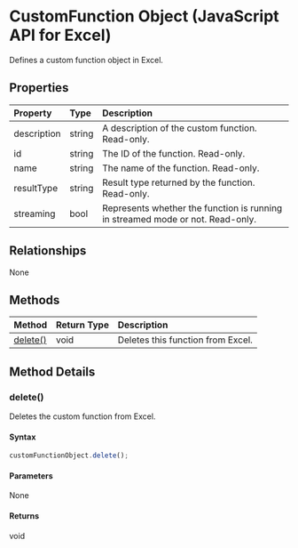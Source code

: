 # CustomFunction Object (JavaScript API for Excel)

Defines a custom function object in Excel.

## Properties

| Property	   | Type	|Description| 
|:---------------|:--------|:----------|
|description|string|A description of the custom function. Read-only.|
|id|string|The ID of the function. Read-only.|
|name|string|The name of the function. Read-only.|
|resultType|string|Result type returned by the function. Read-only.|
|streaming|bool|Represents whether the function is running in streamed mode or not. Read-only.|

## Relationships
None

## Methods

| Method		   | Return Type	|Description| 
|:---------------|:--------|:----------|
|[delete()](#delete)|void|Deletes this function from Excel.|

## Method Details

### delete()
Deletes the custom function from Excel.

#### Syntax
```js
customFunctionObject.delete();
```

#### Parameters
None

#### Returns
void
